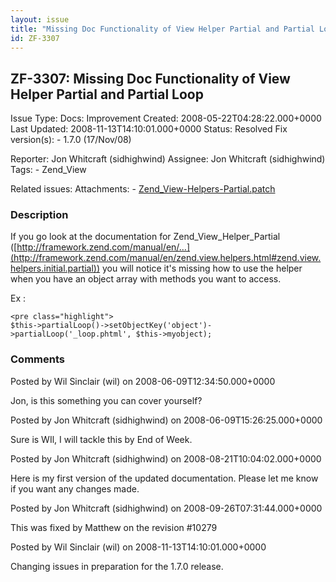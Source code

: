 ```yaml
---
layout: issue
title: "Missing Doc Functionality of View Helper Partial and Partial Loop"
id: ZF-3307
---
```


ZF-3307: Missing Doc Functionality of View Helper Partial and Partial Loop
--------------------------------------------------------------------------

 Issue Type: Docs: Improvement Created: 2008-05-22T04:28:22.000+0000 Last Updated: 2008-11-13T14:10:01.000+0000 Status: Resolved Fix version(s): - 1.7.0 (17/Nov/08)
 
 Reporter:  Jon Whitcraft (sidhighwind)  Assignee:  Jon Whitcraft (sidhighwind)  Tags: - Zend\_View
 
 Related issues: 
 Attachments: - [Zend\_View-Helpers-Partial.patch](/issues/secure/attachment/11490/Zend_View-Helpers-Partial.patch)
 
### Description

If you go look at the documentation for Zend\_View\_Helper\_Partial ([http://framework.zend.com/manual/en/…](http://framework.zend.com/manual/en/zend.view.helpers.html#zend.view.helpers.initial.partial)) you will notice it's missing how to use the helper when you have an object array with methods you want to access.

Ex :

 
    <pre class="highlight">
    $this->partialLoop()->setObjectKey('object')->partialLoop('_loop.phtml', $this->myobject);


 

 

### Comments

Posted by Wil Sinclair (wil) on 2008-06-09T12:34:50.000+0000

Jon, is this something you can cover yourself?

 

 

Posted by Jon Whitcraft (sidhighwind) on 2008-06-09T15:26:25.000+0000

Sure is WIl, I will tackle this by End of Week.

 

 

Posted by Jon Whitcraft (sidhighwind) on 2008-08-21T10:04:02.000+0000

Here is my first version of the updated documentation. Please let me know if you want any changes made.

 

 

Posted by Jon Whitcraft (sidhighwind) on 2008-09-26T07:31:44.000+0000

This was fixed by Matthew on the revision #10279

 

 

Posted by Wil Sinclair (wil) on 2008-11-13T14:10:01.000+0000

Changing issues in preparation for the 1.7.0 release.

 

 